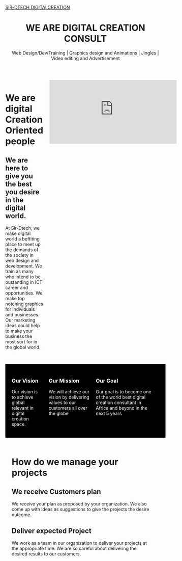 <html>

<head>

<a href="home.html">SIR-DTECH DIGITALCREATION</a></head>

<body>

<h1 style="text-align: center;">WE ARE DIGITAL CREATION CONSULT</h1>

<p style="text-align: center">Web Design/Dev/Training | Graphics design and Animations | Jingles | Video editing and Advertisement</p>

			

			

<footer style="display:flex; padding-top: 20px; margin-top: 40px">

<div><h1 style="text-align: left; padding-right: 20px;">We are digital Creation Oriented people</h1>

<h2 style="text-align: left; padding-right: 20px;">We are here to give you the best you desire in the digital world.</h2>

<p style="text-align: left; padding-right: 20px;">At Sir-Dtech, we make digital world a beffiting place to meet up the demands of the society in web design and development. We train as many who intend to be oustanding in ICT career and opportunities. We make top notching graphics for individuals and businesses. Our marketing ideas could help to make your business the most sort for in the global world.
</p>
</div>
<div>

<iframe width="400" height="200" src="https://www.youtube.com/embed/EMTZUfIbiBk?si=xHWfYapMyqg23yrK" title="YouTube video player" frameborder="0" allow="accelerometer; autoplay; clipboard-write; encrypted-media; gyroscope; picture-in-picture; web-share" allowfullscreen></iframe>
</div>
</footer>

		
<footer style="display:flex; padding: 20px; margin-top: 30px; background-color: black">

<div>

<h3 style="text-align: left;padding-right: 20px; color: white">Our Vision</h3>
<p style="text-align: left; padding-right: 20px; color: white">Our vision is to achieve global relevant in digital creation space.</p>
</div>

				
<div>
<h3 style="text-align: left; padding-right: 20px; color: white">Our Mission</h3>
<p style="text-align: left; padding-right: 20px; color: white">We will achieve our vision by delivering values to our customers all over the globe</p>
</div>
<div>
<h3 style="text-align: left; padding-right: 20px;color: white">Our Goal</h3>
<p style="text-align: left; padding-right: 20px; color: white">Our goal is to become one of the world best digital creation consultant in Africa and beyond in the next 5 years</p>
</div>
</footer>

		

		
<title>This is the row of about us</title>

<footer style="display:flex; padding: 20px;">
<div>
<h1 style="text-align: left; padding-right: 20px;">How do we manage your projects
</h1>
<h2 style="text-align: left; padding-right: 20px;">We receive Customers plan
</h2>
<p style="text-align: left; padding-right: 20px;">We receive your plan as proposed by your organization. We also come up with ideas as suggestions to give the projects the desire outcome.
</p>
<h2 style="text-align: left; padding-right: 20px"> Deliver expected Project
</h2>

<p style="text-align: left; padding-right: 20px">We work as a team in our organization to deliver your projects at the appropriate time. We are so careful about delivering the desired results to our customers. 
</p>
</div>
<div>
<img src="C:\Users\DOCTOR\Documents\pngwing.com-9.np width=120 height=900
</img>
  </div>
</footer>

						

			

</body>

</html>
